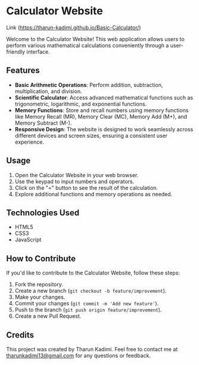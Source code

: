# Calculator Website 

Link (https://tharun-kadimi.github.io/Basic-Calculator/)

Welcome to the Calculator Website! This web application allows users to perform various mathematical calculations conveniently through a user-friendly interface.

## Features

- **Basic Arithmetic Operations**: Perform addition, subtraction, multiplication, and division.
- **Scientific Calculator**: Access advanced mathematical functions such as trigonometric, logarithmic, and exponential functions.
- **Memory Functions**: Store and recall numbers using memory functions like Memory Recall (MR), Memory Clear (MC), Memory Add (M+), and Memory Subtract (M-).
- **Responsive Design**: The website is designed to work seamlessly across different devices and screen sizes, ensuring a consistent user experience.

## Usage

1. Open the Calculator Website in your web browser.
2. Use the keypad to input numbers and operators.
3. Click on the "=" button to see the result of the calculation.
4. Explore additional functions and memory operations as needed.

## Technologies Used

- HTML5
- CSS3
- JavaScript

## How to Contribute

If you'd like to contribute to the Calculator Website, follow these steps:

1. Fork the repository.
2. Create a new branch (`git checkout -b feature/improvement`).
3. Make your changes.
4. Commit your changes (`git commit -m 'Add new feature'`).
5. Push to the branch (`git push origin feature/improvement`).
6. Create a new Pull Request.

## Credits

This project was created by Tharun Kadimi. Feel free to contact me at tharunkadimi13@gmail.com for any questions or feedback.

<!-- ## License

This project is licensed under the MIT License - see the [LICENSE](LICENSE) file for details. -->
